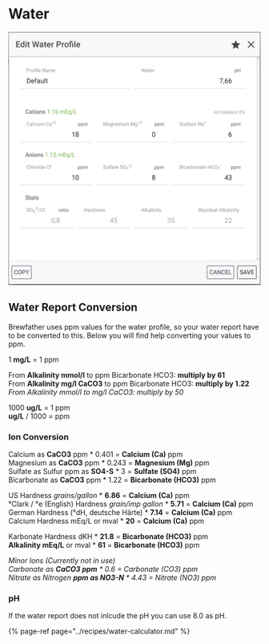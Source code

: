 # Water

![Enter your water report values as ppm \(mg/l\)](../.gitbook/assets/image%20%2811%29.png)

## Water Report Conversion

Brewfather uses ppm values for the water profile, so your water report have to be converted to this. Below you will find help converting your values to ppm.

1 **mg/L** = 1 ppm

From **Alkalinity mmol/l** to ppm Bicarbonate HCO3: **multiply by 61**  
From **Alkalinity mg/l CaCO3** to ppm Bicarbonate HCO3: **multiply by 1.22**  
_From Alkalinity mmol/l to mg/l CaCO3: multiply by 50_  
  
1000 **ug/L** = 1 ppm  
**ug/L** / 1000 = ppm

### Ion Conversion

Calcium as **CaCO3** ppm \* 0.401 = **Calcium \(Ca\)** ppm  
Magnesium as **CaCO3** ppm \* 0.243 = **Magnesium \(Mg\)** ppm  
Sulfate as Sulfur ppm as **SO4-S** \* 3 = **Sulfate \(SO4\)** ppm  
Bicarbonate as **CaCO3** ppm \* 1.22 = **Bicarbonate \(HCO3\)** ppm  
  
US Hardness _grains/gallon_ \* **6.86** = **Calcium \(Ca\)** ppm  
°Clark / °e \(English\) Hardness _grain/imp gallon_ \* **5.71** = **Calcium \(Ca\)** ppm  
German Hardness \(°dH, deutsche Härte\) \* **7.14** = **Calcium \(Ca\)** ppm  
Calcium Hardness mEq/L or mval \* **20** = **Calcium \(Ca\)** ppm  
  
Karbonate Hardness dKH \* **21.8** = **Bicarbonate \(HCO3\)** ppm  
**Alkalinity mEq/L** or mval \* **61** = **Bicarbonate \(HCO3\)** ppm  
  
_Minor Ions \(Currently not in use\)_  
_Carbonate as **CaCO3 ppm** \* 0.6 = Carbonate \(CO3\) ppm  
Nitrate as Nitrogen **ppm as NO3-N** \* 4.43 = Nitrate \(NO3\) ppm_

### pH

If the water report does not inlcude the pH you can use 8.0 as pH.

{% page-ref page="../recipes/water-calculator.md" %}

